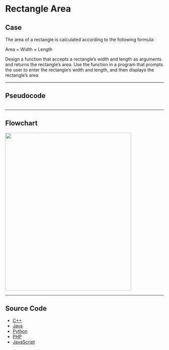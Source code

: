 # Rectangle Area

## Case

The area of a rectangle is calculated according to the following formula:

Area = Width × Length

Design a function that accepts a rectangle’s width and length as arguments and returns the rectangle’s area. Use the function in a program that prompts the user to enter the rectangle’s width and length, and then displays the rectangle’s area

<hr>

## Pseudocode

```

```

<hr>

## Flowchart

<img src="design/.png" width="400" height="500">

<hr>

## Source Code

- [C++](source-code/.cpp)
- [Java](source-code/.java)
- [Python](source-code/.py)
- [PHP](source-code/.php)
- [JavaScript](source-code/.js)
